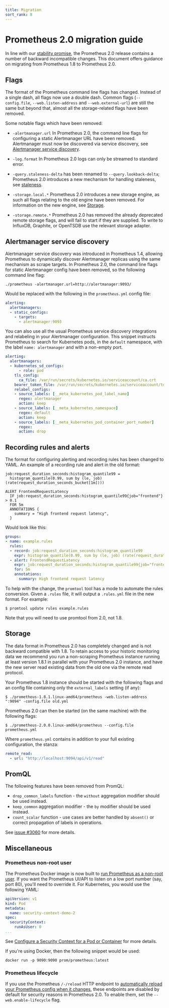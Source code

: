 ```yaml
---
title: Migration
sort_rank: 8
---
```


# Prometheus 2.0 migration guide

In line with our [stability promise](https://prometheus.io/blog/2016/07/18/prometheus-1-0-released/#fine-print),
the Prometheus 2.0 release contains a number of backward incompatible changes.
This document offers guidance on migrating from Prometheus 1.8 to Prometheus 2.0.

## Flags

The format of the Prometheus command line flags has changed. Instead of a
single dash, all flags now use a double dash. Common flags (`--config.file`,
`--web.listen-address` and `--web.external-url`) are still the same but beyond
that, almost all the storage-related flags have been removed.

Some notable flags which have been removed:

- `-alertmanager.url` In Prometheus 2.0, the command line flags for configuring
  a static Alertmanager URL have been removed. Alertmanager must now be
  discovered via service discovery, see [Alertmanager service discovery](#alertmanager-service-discovery).

- `-log.format` In Prometheus 2.0 logs can only be streamed to standard error.

- `-query.staleness-delta` has been renamed to `--query.lookback-delta`; Prometheus
  2.0 introduces a new mechanism for handling staleness, see [staleness](querying/basics.md#staleness).

- `-storage.local.*` Prometheus 2.0 introduces a new storage engine, as such all
  flags relating to the old engine have been removed.  For information on the
  new engine, see [Storage](#storage).

- `-storage.remote.*` Prometheus 2.0 has removed the already deprecated remote
  storage flags, and will fail to start if they are supplied. To write to
  InfluxDB, Graphite, or OpenTSDB use the relevant storage adapter.

## Alertmanager service discovery

Alertmanager service discovery was introduced in Prometheus 1.4, allowing Prometheus
to dynamically discover Alertmanager replicas using the same mechanism as scrape
targets. In Prometheus 2.0, the command line flags for static Alertmanager config
have been removed, so the following command line flag:

```
./prometheus -alertmanager.url=http://alertmanager:9093/
```

Would be replaced with the following in the `prometheus.yml` config file:

```yaml
alerting:
  alertmanagers:
  - static_configs:
    - targets:
      - alertmanager:9093
```

You can also use all the usual Prometheus service discovery integrations and
relabeling in your Alertmanager configuration. This snippet instructs
Prometheus to search for Kubernetes pods, in the `default` namespace, with the
label `name: alertmanager` and with a non-empty port.

```yaml
alerting:
  alertmanagers:
  - kubernetes_sd_configs:
      - role: pod
    tls_config:
      ca_file: /var/run/secrets/kubernetes.io/serviceaccount/ca.crt
    bearer_token_file: /var/run/secrets/kubernetes.io/serviceaccount/token
    relabel_configs:
    - source_labels: [__meta_kubernetes_pod_label_name]
      regex: alertmanager
      action: keep
    - source_labels: [__meta_kubernetes_namespace]
      regex: default
      action: keep
    - source_labels: [__meta_kubernetes_pod_container_port_number]
      regex:
      action: drop
```

## Recording rules and alerts

The format for configuring alerting and recording rules has been changed to YAML.
An example of a recording rule and alert in the old format:

```
job:request_duration_seconds:histogram_quantile99 =
  histogram_quantile(0.99, sum by (le, job) (rate(request_duration_seconds_bucket[1m])))

ALERT FrontendRequestLatency
  IF job:request_duration_seconds:histogram_quantile99{job="frontend"} > 0.1
  FOR 5m
  ANNOTATIONS {
    summary = "High frontend request latency",
  }
```

Would look like this:

```yaml
groups:
- name: example.rules
  rules:
  - record: job:request_duration_seconds:histogram_quantile99
    expr: histogram_quantile(0.99, sum by (le, job) (rate(request_duration_seconds_bucket[1m])))
  - alert: FrontendRequestLatency
    expr: job:request_duration_seconds:histogram_quantile99{job="frontend"} > 0.1
    for: 5m
    annotations:
      summary: High frontend request latency
```

To help with the change, the `promtool` tool has a mode to automate the rules conversion.  Given a `.rules` file, it will output a `.rules.yml` file in the
new format. For example:

```
$ promtool update rules example.rules
```

Note that you will need to use promtool from 2.0, not 1.8.

## Storage

The data format in Prometheus 2.0 has completely changed and is not backward
compatible with 1.8. To retain access to your historic monitoring data we
recommend you run a non-scraping Prometheus instance running at least version
1.8.1 in parallel with your Prometheus 2.0 instance, and have the new server
read existing data from the old one via the remote read protocol.

Your Prometheus 1.8 instance should be started with the following flags and an
config file containing only the `external_labels` setting (if any):

```
$ ./prometheus-1.8.1.linux-amd64/prometheus -web.listen-address ":9094" -config.file old.yml
```

Prometheus 2.0 can then be started (on the same machine) with the following flags:

```
$ ./prometheus-2.0.0.linux-amd64/prometheus --config.file prometheus.yml
```

Where `prometheus.yml` contains in addition to your full existing configuration, the stanza:

```yaml
remote_read:
  - url: "http://localhost:9094/api/v1/read"
```

## PromQL

The following features have been removed from PromQL:

- `drop_common_labels` function - the `without` aggregation modifier should be used
  instead.
- `keep_common` aggregation modifier - the `by` modifier should be used instead.
- `count_scalar` function - use cases are better handled by `absent()` or correct
  propagation of labels in operations.

See [issue #3060](https://github.com/prometheus/prometheus/issues/3060) for more
details.

## Miscellaneous

### Prometheus non-root user

The Prometheus Docker image is now built to [run Prometheus
as a non-root user](https://github.com/prometheus/prometheus/pull/2859). If you
want the Prometheus UI/API to listen on a low port number (say, port 80), you'll
need to override it. For Kubernetes, you would use the following YAML:

```yaml
apiVersion: v1
kind: Pod
metadata:
  name: security-context-demo-2
spec:
  securityContext:
    runAsUser: 0
...
```

See [Configure a Security Context for a Pod or Container](https://kubernetes.io/docs/tasks/configure-pod-container/security-context/)
for more details.

If you're using Docker, then the following snippet would be used:

```
docker run -p 9090:9090 prom/prometheus:latest
```

### Prometheus lifecycle

If you use the Prometheus `/-/reload` HTTP endpoint to [automatically reload your
Prometheus config when it changes](configuration/configuration.md),
these endpoints are disabled by default for security reasons in Prometheus 2.0.
To enable them, set the `--web.enable-lifecycle` flag.
